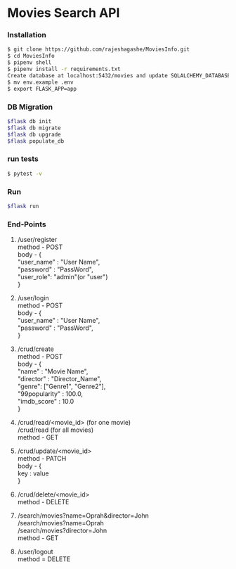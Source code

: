 # Movies Search API


### Installation


```sh
$ git clone https://github.com/rajeshagashe/MoviesInfo.git
$ cd MoviesInfo
$ pipenv shell
$ pipenv install -r requirements.txt
Create database at localhost:5432/movies and update SQLALCHEMY_DATABASE_URI in env.example
$ mv env.example .env
$ export FLASK_APP=app

```


### DB Migration
```sh
$flask db init
$flask db migrate
$flask db upgrade
$flask populate_db
```

### run tests
```sh
$ pytest -v

```

### Run

```sh
$flask run
```

### End-Points

1. /user/register  
    method - POST  
    body - {  
        "user_name" : "User Name",  
        "password" : "PassWord",  
        "user_role": "admin"(or "user")  
    }  
  
2. /user/login  
    method - POST  
    body - {  
        "user_name" : "User Name",  
        "password" : "PassWord",  
    }  
  
3. /crud/create  
    method - POST  
    body - {  
        "name" : "Movie Name",  
        "director" : "Director_Name",  
        "genre": ["Genre1", "Genre2"],  
        "99popularity" : 100.0,  
        "imdb_score" : 10.0  
    }  
  
4. /crud/read/<movie_id>  (for one movie)  
   /crud/read  (for all movies)  
    method - GET  
  
5. /crud/update/<movie_id>   
    method - PATCH  
    body - {  
        key : value  
    }  
  
6. /crud/delete/<movie_id>  
    method - DELETE  
  
7. /search/movies?name=Oprah&director=John  
   /search/movies?name=Oprah  
   /search/movies?director=John  
    method - GET  
  
8. /user/logout  
    method = DELETE  
  
